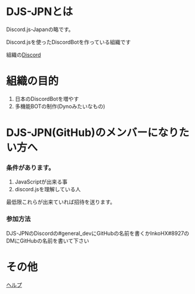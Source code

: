 # DJS-JPNとは
Discord.js-Japanの略です。

Discord.jsを使ったDiscordBotを作っている組織です

組織の[Discord](http://bit.ly/RedReturnJP)
# 組織の目的
1. 日本のDiscordBotを増やす
1. 多機能BOTの制作(Dynoみたいなもの)

# DJS-JPN(GitHub)のメンバーになりたい方へ
### 条件があります。
1. JavaScriptが出来る事
1. discord.jsを理解している人

最低限これらが出来ていれば招待を送ります。
### 参加方法
DJS-JPNのDiscordの#general_devにGitHubの名前を書くかInkoHX#8927のDMにGitHubの名前を書いて下さい
# その他
[ヘルプ](https://djs-jpn.github.io/help.html)
